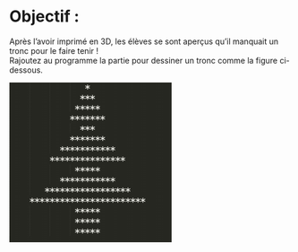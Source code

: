 # Objectif :
Après l’avoir imprimé en 3D, les élèves se sont aperçus qu’il manquait un tronc pour le faire
tenir !  
Rajoutez au programme la partie pour dessiner un tronc comme la figure ci-dessous.

![Image Niveau 2](https://github.com/ThomasSEGALEN/ChristmasTree/blob/main/Level%202/Level2.PNG)
